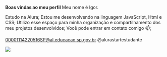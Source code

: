 **Boas vindas ao meu perfil**
Meu nome é Igor.

Estudo na Alura;
Estou me desenvolvendo na linguagem JavaScript, Html e CSS;
Utilizo esse espaço para minha organização e compartilhamento dos meu projetos desenvolvidos;
Você pode entrar em contato comigo 📫;

00001114220516SP@al.educacao.sp.gov.br
@alurastartestudante

![](https://media.giphy.com/media/Z5xk7fGO5FjjTElnpT/giphy.gif?cid=82a1493bb814clhl41f0x2souft9dtkj59fqixbvtsro7bpv&ep=v1_gifs_trending&rid=giphy.gif&ct=g)

